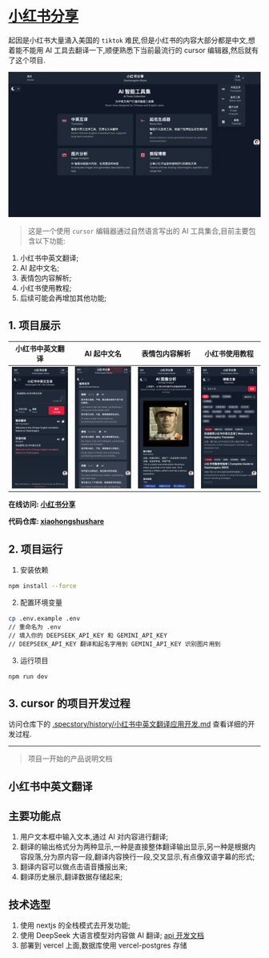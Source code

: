 # [小红书分享](https://xiaohongshushare.online)

起因是小红书大量涌入美国的 `tiktok` 难民,但是小红书的内容大部分都是中文,想着能不能用 AI 工具去翻译一下,顺便熟悉下当前最流行的 cursor 编辑器,然后就有了这个项目.

![项目主页](https://raw.githubusercontent.com/strawferry/GSS/master/uPic/20250123/14-12-29-3bDToi.png)

> 这是一个使用  `cursor` 编辑器通过自然语言写出的 AI 工具集合,目前主要包含以下功能:

1. 小红书中英文翻译;
2. AI 起中文名;
3. 表情包内容解析;
4. 小红书使用教程;
5. 后续可能会再增加其他功能;

## 1. 项目展示

| 小红书中英文翻译 | AI 起中文名 | 表情包内容解析 | 小红书使用教程 |
| :---: | :---: | :---: | :---: |
| ![14-20-59-shotEasy-screencapture-xiaohongshushare-online](https://raw.githubusercontent.com/strawferry/GSS/master/uPic/20250123/14-20-59-shotEasy-screencapture-xiaohongshushare-online.png) | ![14-21-18-shotEasy-screencapture-xiaohongshushare-online(1)](https://raw.githubusercontent.com/strawferry/GSS/master/uPic/20250123/14-21-18-shotEasy-screencapture-xiaohongshushare-online%20(1).png) | ![14-21-32-shotEasy-screencapture-xiaohongshushare-online(2)](https://raw.githubusercontent.com/strawferry/GSS/master/uPic/20250123/14-21-32-shotEasy-screencapture-xiaohongshushare-online%20(2).png) | ![14-21-43-shotEasy-screencapture-xiaohongshushare-online(3)](https://raw.githubusercontent.com/strawferry/GSS/master/uPic/20250123/14-21-43-shotEasy-screencapture-xiaohongshushare-online%20(3).png) |


**在线访问: [小红书分享](https://xiaohongshushare.online)**

**代码仓库: [xiaohongshushare](https://github.com/strawferry/xiaohongshushare)**

## 2. 项目运行

1. 安装依赖

```bash
npm install --force
```

2. 配置环境变量

```bash
cp .env.example .env
// 重命名为 .env
// 填入你的 DEEPSEEK_API_KEY 和 GEMINI_API_KEY
// DEEPSEEK_API_KEY 翻译和起名字用到 GEMINI_API_KEY 识别图片用到
```

3. 运行项目

```bash
npm run dev
```

## 3. cursor 的项目开发过程

访问仓库下的 [.specstory/history/小红书中英文翻译应用开发.md](/.specstory/history/小红书中英文翻译应用开发.md) 查看详细的开发过程.


------
> 项目一开始的产品说明文档

## 小红书中英文翻译

## 主要功能点

1. 用户文本框中输入文本,通过 AI 对内容进行翻译;
2. 翻译的输出格式分为两种显示,一种是直接整体翻译输出显示,另一种是根据内容段落,分为原内容一段,翻译内容换行一段,交叉显示,有点像双语字幕的形式;
3. 翻译内容可以做点击语音播报出来;
4. 翻译历史展示,翻译数据存储起来;

## 技术选型

1. 使用 nextjs 的全栈模式去开发功能;
2. 使用 DeepSeek 大语言模型对内容做 AI 翻译; [api 开发文档](https://api-docs.deepseek.com/zh-cn/)
3. 部署到 vercel 上面,数据库使用 vercel-postgres 存储
